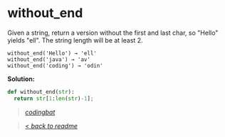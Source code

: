 # without_end

Given a string, return a version without the first and last char, so "Hello" yields "ell". The string length will be at least 2.

```
without_end('Hello') → 'ell'
without_end('java') → 'av'
without_end('coding') → 'odin'
```

**Solution:**

```python
def without_end(str):
  return str[1:len(str)-1];
```

> _[codingbat](https://codingbat.com/prob/p138533)_

> [< _back to readme_](/README.md)